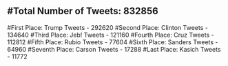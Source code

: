 #Total Number of Tweets: 832856 
---
#First Place: Trump Tweets - 292620
#Second Place: Clinton Tweets - 134640
#Third Place: Jeb! Tweets - 121160
#Fourth Place: Cruz Tweets - 112812
#Fifth Place: Rubio Tweets - 77604
#Sixth Place: Sanders Tweets - 64960
#Seventh Place: Carson Tweets - 17288
#Last Place: Kasich Tweets - 11772
